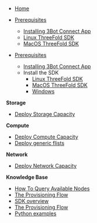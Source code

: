 * [Home](/)


* [Prerequisites](../peer2peer_storage_compute/prerequisites/prerequisites.md)
    * [Installing 3Bot Connect App](../peer2peer_storage_compute/prerequisites/3bot-connect-app.md)
    * [Linux ThreeFold SDK](../peer2peer_storage_compute/prerequisites/threefold-sdk-linux.md)
    * [MacOS ThreeFold SDK](../peer2peer_storage_compute/prerequisites/threefold-sdk-macos.md)

* [Prerequisites](./prerequisites/prerequisites.md)
    * [Installing 3Bot Connect App](./prerequisites/3bot-connect-app.md)
    * Install the SDK
      * [Linux ThreeFold SDK](./prerequisites/threefold-sdk-linux.md)
      * [MacOS ThreeFold SDK](./prerequisites/threefold-sdk-macos.md)
      * [Windows]()


**Storage**
* [Deploy Storage Capacity](../peer2peer_storage_compute/use_cases/storage.md)

**Compute**

* [Deploy Compute Capacity](../peer2peer_storage_compute/use_cases/compute.md)
* [Deploy generic flists](../peer2peer_storage_compute/use_cases/generic-flist.md)

**Network**
* [Deploy Network Capacity](../peer2peer_storage_compute/use_cases/compute.md)

**Knowledge Base**
* [How To Query Available Nodes](../peer2peer_storage_compute/general/query-nodes.md)
* [The Provisioning Flow](../peer2peer_storage_compute/general/provisioningflow.md)
* [SDK overview](./peer2peer_storage_compute/general/jumpscale_SDK/README.md)
* [The Provisioning Flow](../peer2peer_storage_compute/general/provisioningflow.md)
* [Python examples](../peer2peer_storage_compute/use_cases/examples/README.md)

